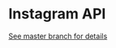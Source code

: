 # Instagram API

[See master branch for details](https://github.com/DarylPinto/instagram-api/tree/master)
